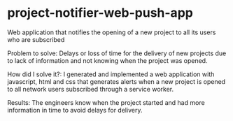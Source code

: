 # project-notifier-web-push-app

Web application that notifies the opening of a new project to all its users who are subscribed

Problem to solve: Delays or loss of time for the delivery of new projects due to lack of information and not knowing when the project was opened.

How did I solve it?: I generated and implemented a web application with javascript, html and css that generates alerts when a new project is opened to all network users subscribed through a service worker.

Results: The engineers know when the project started and had more information in time to avoid delays for delivery.
